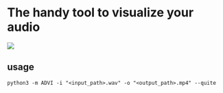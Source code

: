 # The handy tool to visualize your audio

<a href="http://www.youtube.com/watch?v=RijmXAtUJeA" target="_blank">![](http://img.youtube.com/vi/RijmXAtUJeA/0.jpg)</a> 

## usage
```shell
python3 -m ADVI -i "<input_path>.wav" -o "<output_path>.mp4" --quite
```